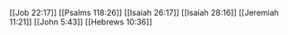 [[Job 22:17]]
[[Psalms 118:26]]
[[Isaiah 26:17]]
[[Isaiah 28:16]]
[[Jeremiah 11:21]]
[[John 5:43]]
[[Hebrews 10:36]]
